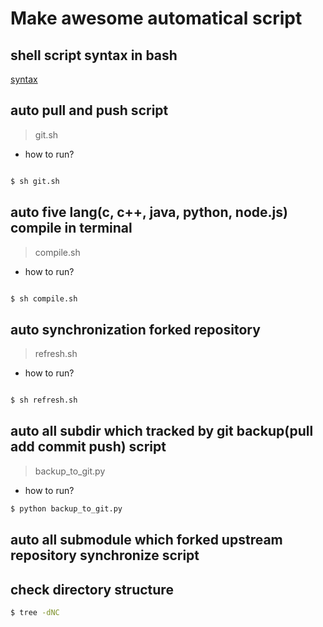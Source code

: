 # Make awesome automatical script

## shell script syntax in bash

[syntax](https://devhints.io/bash)

## auto pull and push script

> git.sh

+ how to run?

```bash

$ sh git.sh

```

## auto five lang(c, c++, java, python, node.js) compile in terminal

> compile.sh

+ how to run?

```bash

$ sh compile.sh

```

## auto synchronization forked repository

> refresh.sh

+ how to run?

```bash

$ sh refresh.sh

```
## auto all subdir which tracked by git backup(pull add commit push) script

> backup_to_git.py

+ how to run?

```bash
$ python backup_to_git.py
```
## auto all submodule which forked upstream repository synchronize script
## check directory structure
```bash
$ tree -dNC
```
